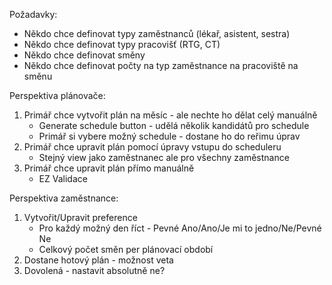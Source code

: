 Požadavky:
- Někdo chce definovat typy zaměstnanců (lékař, asistent, sestra)
- Někdo chce definovat typy pracovišť (RTG, CT)
- Někdo chce definovat směny
- Někdo chce definovat počty na typ zaměstnance na pracoviště na směnu

Perspektiva plánovače:
1. Primář chce vytvořit plán na měsíc - ale nechte ho dělat celý manuálně
   - Generate schedule button - udělá několik kandidátů pro schedule
   - Primář si vybere možný schedule - dostane ho do reřimu úprav
2. Primář chce upravit plán pomocí úpravy vstupu do scheduleru
   - Stejný view jako zaměstnanec ale pro všechny zaměstnance
3. Primář chce upravit plán přímo manuálně
   - EZ Validace

Perspektiva zaměstnance:
1. Vytvořit/Upravit preference 
    - Pro každý možný den říct - Pevné Ano/Ano/Je mi to jedno/Ne/Pevné Ne
    - Celkový počet směn per plánovací období
2. Dostane hotový plán - možnost veta
3. Dovolená - nastavit absolutně ne?
